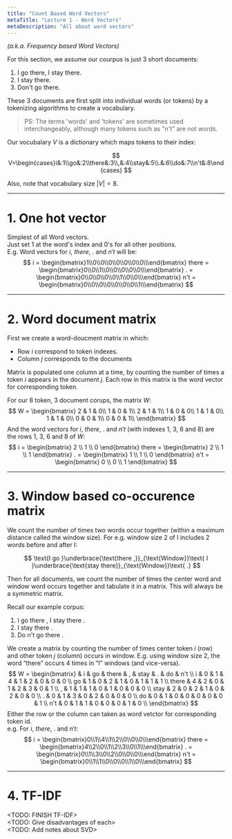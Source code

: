 ```yaml
---
title: "Count Based Word Vectors"
metaTitle: "Lecture 1 - Word Vectors"
metaDescription: "All about word vectors"
---
```

_(a.k.a. Frequency based Word Vectors)_

For this section, we assume our courpus is just 3 short documents: <br/>
1. I go there, I stay there.
2. I stay there.
3. Don't go there.

These 3 documents are first split into individual words (or tokens) by a tokenizing algorithms to create a vocabulary.
> PS: The terms 'words' and 'tokens' are sometimes used interchangeably, although many tokens such as "n't" are not words.

Our vocubalary $V$ is a dictionary which maps tokens to their index:

$$
V=\begin{cases}i&:1\\go&:2\\there&:3\\,&:4\\stay&:5\\.&:6\\do&:7\\n't&:8\end{cases}
$$

Also, note that vocabulary size $\vert{V}\vert = 8$.

---
# 1. One hot vector
Simplest of all Word vectors. <br/>
Just set $1$ at the word's index and $0$'s for all other positions. <br/>
E.g. Word vectors for $i$, $there$, $.$ and $n't$ will be:
$$
i = \begin{bmatrix}1\\0\\0\\0\\0\\0\\0\\0\\\end{bmatrix}
there = \begin{bmatrix}0\\0\\1\\0\\0\\0\\0\\0\\\end{bmatrix}
. = \begin{bmatrix}0\\0\\0\\0\\0\\1\\0\\0\\\end{bmatrix}
n't = \begin{bmatrix}0\\0\\0\\0\\0\\0\\0\\1\\\end{bmatrix}
$$

---
# 2. Word document matrix
First we create a word-doucment matrix in which:
- Row $i$ correspond to token indexes.
- Column $j$ corresponds to the documents 

Matrix is populated one column at a time, by counting the number of times a token $i$ appears in the document $j$. 
Each row in this matrix is the word vector for corresponding token. <br/>

For our 8 token, 3 document corups, the matrix $W$:<br/>
$$
W = \begin{bmatrix}
    2 & 1 & 0\\
    1 & 0 & 1\\
    2 & 1 & 1\\
    1 & 0 & 0\\
    1 & 1 & 0\\
    1 & 1 & 0\\
    0 & 0 & 1\\
    0 & 0 & 1\\
    \end{bmatrix}
$$
And the word vectors for $i$, $there$, $.$ and $n't$ (with indexes 1, 3, 6 and 8) are the rows 1, 3, 6 and 8 of $W$: <br/>
$$
i = \begin{bmatrix} 2 \\ 1 \\ 0 \end{bmatrix}
there = \begin{bmatrix} 2 \\ 1 \\ 1 \end{bmatrix}
. = \begin{bmatrix} 1 \\ 1 \\ 0 \end{bmatrix}
n't = \begin{bmatrix} 0 \\ 0 \\ 1 \end{bmatrix}
$$

---
# 3. Window based co-occurence matrix
We count the number of times two words occur together (within a maximum distance called the window size).
For e.g. window size 2 of $\text{I}$ includes 2 words before and after $\text{I}$:

$$
\text{I go }\underbrace{\text{there ,}}_{\text{Window}}\text{ I }\underbrace{\text{stay there}}_{\text{Window}}\text{ .}
$$

Then for all documents, we count the number of times the center word and window word occurs together and tabulate it in a matrix.
This will always be a symmetric matrix.

Recall our example corpus: <br/>
1. I go there , I stay there .<br/>
2. I stay there . <br/>
3. Do n't go there . <br/>

We create a matrix by counting the number of times center token $i$ (row) and other token $j$ (column) occurs in window.
E.g. using window size 2, the word $\text{“there”}$ occurs 4 times in $\text{“I”}$ windows (and vice-versa).
$$
W = \begin{bmatrix}
          & i & go & there & , & stay & . & do & n't \\
    i     & 0 & 1  & 4     & 1 & 2    & 0 & 0  & 0   \\
    go    & 1 & 0  & 2     & 1 & 0    & 1 & 1  & 1   \\
    there & 4 & 2  & 0     & 1 & 2    & 3 & 0  & 1   \\
    ,     & 1 & 1  & 1     & 0 & 1    & 0 & 0  & 0   \\
    stay  & 2 & 0  & 2     & 1 & 0    & 2 & 0  & 0   \\
    .     & 0 & 1  & 3     & 0 & 2    & 0 & 0  & 0   \\
    do    & 0 & 1  & 0     & 0 & 0    & 0 & 0  & 1   \\
    n't   & 0 & 1  & 1     & 0 & 0    & 0 & 1  & 0   \\
    \end{bmatrix}
$$
Either the row or the column can taken as word vetctor for corresponding token id. <br/>
e.g. For $i$, $there$, $.$ and $n't$:
$$
i = \begin{bmatrix}0\\1\\4\\1\\2\\0\\0\\0\\\end{bmatrix}
there = \begin{bmatrix}4\\2\\0\\1\\2\\3\\0\\1\\\end{bmatrix}
. = \begin{bmatrix}0\\1\\3\\0\\2\\0\\0\\0\\\end{bmatrix}
n't = \begin{bmatrix}0\\1\\1\\0\\0\\0\\1\\0\\\end{bmatrix}
$$

---
# 4. TF-IDF

<TODO: FINISH TF-IDF> <br/>
<TODO: Give disadvantages of each> <br/>
<TODO: Add notes about SVD> <br/>

